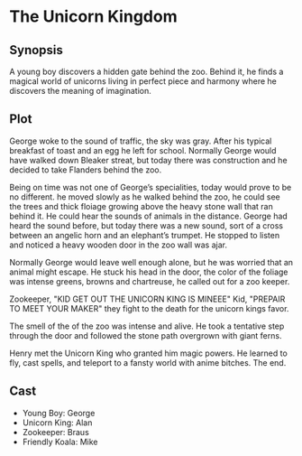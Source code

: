 # The Unicorn Kingdom

## Synopsis

A young boy discovers a hidden gate behind the zoo.
Behind it, he finds a magical world of unicorns living in perfect piece and harmony where he discovers the meaning of imagination.

## Plot

George woke to the sound of traffic, the sky was gray.
After his typical breakfast of toast and an egg he left for school.
Normally George would have walked down Bleaker streat, but today there was construction and he decided to take Flanders behind the zoo.

Being on time was not one of George’s specialities, today would prove to be no different.
he moved slowly as he walked behind the zoo, he could see the trees and thick floiage growing above the heavy stone wall that ran behind it. He could hear the sounds of animals in the distance.
George had heard the sound before, but today there was a new sound, sort of a cross between an angelic horn and an elephant’s trumpet.
He stopped to listen and noticed a heavy wooden door in the zoo wall was ajar.

Normally George would leave well enough alone, but he was worried that an animal might escape.
He stuck his head in the door, the color of the foliage was intense greens, browns and chartreuse, he called out for a zoo keeper. 

Zookeeper, "KID GET OUT THE UNICORN KING IS MINEEE"
Kid, "PREPAIR TO MEET YOUR MAKER"
they fight to the death for the unicorn kings favor.  

The smell of the of the zoo was intense and alive.
He took a tentative step through the door and followed the stone path overgrown with giant ferns.

Henry met the Unicorn King who granted him magic powers. He learned to fly, cast spells, and teleport to a fansty world with anime bitches. 
The end.

## Cast

* Young Boy: George
* Unicorn King: Alan
* Zookeeper: Braus
* Friendly Koala: Mike
